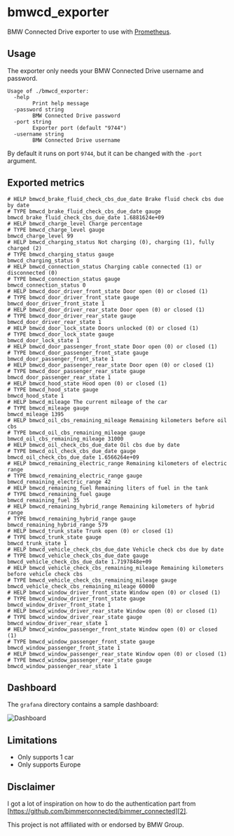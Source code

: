 # bmwcd_exporter

BMW Connected Drive exporter to use with [Prometheus][1].

## Usage

The exporter only needs your BMW Connected Drive username and password.

```
Usage of ./bmwcd_exporter:
  -help
        Print help message
  -password string
        BMW Connected Drive password
  -port string
        Exporter port (default "9744")
  -username string
        BMW Connected Drive username
```

By default it runs on port `9744`, but it can be changed with the `-port` argument.

## Exported metrics

```
# HELP bmwcd_brake_fluid_check_cbs_due_date Brake fluid check cbs due by date
# TYPE bmwcd_brake_fluid_check_cbs_due_date gauge
bmwcd_brake_fluid_check_cbs_due_date 1.6881624e+09
# HELP bmwcd_charge_level Charge percentage
# TYPE bmwcd_charge_level gauge
bmwcd_charge_level 99
# HELP bmwcd_charging_status Not charging (0), charging (1), fully charged (2)
# TYPE bmwcd_charging_status gauge
bmwcd_charging_status 0
# HELP bmwcd_connection_status Charging cable connected (1) or disconnected (0)
# TYPE bmwcd_connection_status gauge
bmwcd_connection_status 0
# HELP bmwcd_door_driver_front_state Door open (0) or closed (1)
# TYPE bmwcd_door_driver_front_state gauge
bmwcd_door_driver_front_state 1
# HELP bmwcd_door_driver_rear_state Door open (0) or closed (1)
# TYPE bmwcd_door_driver_rear_state gauge
bmwcd_door_driver_rear_state 1
# HELP bmwcd_door_lock_state Doors unlocked (0) or closed (1)
# TYPE bmwcd_door_lock_state gauge
bmwcd_door_lock_state 1
# HELP bmwcd_door_passenger_front_state Door open (0) or closed (1)
# TYPE bmwcd_door_passenger_front_state gauge
bmwcd_door_passenger_front_state 1
# HELP bmwcd_door_passenger_rear_state Door open (0) or closed (1)
# TYPE bmwcd_door_passenger_rear_state gauge
bmwcd_door_passenger_rear_state 1
# HELP bmwcd_hood_state Hood open (0) or closed (1)
# TYPE bmwcd_hood_state gauge
bmwcd_hood_state 1
# HELP bmwcd_mileage The current mileage of the car
# TYPE bmwcd_mileage gauge
bmwcd_mileage 1395
# HELP bmwcd_oil_cbs_remaining_mileage Remaining kilometers before oil cbs
# TYPE bmwcd_oil_cbs_remaining_mileage gauge
bmwcd_oil_cbs_remaining_mileage 31000
# HELP bmwcd_oil_check_cbs_due_date Oil cbs due by date
# TYPE bmwcd_oil_check_cbs_due_date gauge
bmwcd_oil_check_cbs_due_date 1.6566264e+09
# HELP bmwcd_remaining_electric_range Remaining kilometers of electric range
# TYPE bmwcd_remaining_electric_range gauge
bmwcd_remaining_electric_range 42
# HELP bmwcd_remaining_fuel Remaining liters of fuel in the tank
# TYPE bmwcd_remaining_fuel gauge
bmwcd_remaining_fuel 35
# HELP bmwcd_remaining_hybrid_range Remaining kilometers of hybrid range
# TYPE bmwcd_remaining_hybrid_range gauge
bmwcd_remaining_hybrid_range 579
# HELP bmwcd_trunk_state Trunk open (0) or closed (1)
# TYPE bmwcd_trunk_state gauge
bmwcd_trunk_state 1
# HELP bmwcd_vehicle_check_cbs_due_date Vehicle check cbs due by date
# TYPE bmwcd_vehicle_check_cbs_due_date gauge
bmwcd_vehicle_check_cbs_due_date 1.7197848e+09
# HELP bmwcd_vehicle_check_cbs_remaining_mileage Remaining kilometers before vehicle check cbs
# TYPE bmwcd_vehicle_check_cbs_remaining_mileage gauge
bmwcd_vehicle_check_cbs_remaining_mileage 60000
# HELP bmwcd_window_driver_front_state Window open (0) or closed (1)
# TYPE bmwcd_window_driver_front_state gauge
bmwcd_window_driver_front_state 1
# HELP bmwcd_window_driver_rear_state Window open (0) or closed (1)
# TYPE bmwcd_window_driver_rear_state gauge
bmwcd_window_driver_rear_state 1
# HELP bmwcd_window_passenger_front_state Window open (0) or closed (1)
# TYPE bmwcd_window_passenger_front_state gauge
bmwcd_window_passenger_front_state 1
# HELP bmwcd_window_passenger_rear_state Window open (0) or closed (1)
# TYPE bmwcd_window_passenger_rear_state gauge
bmwcd_window_passenger_rear_state 1
```

## Dashboard

The `grafana` directory contains a sample dashboard:

![Dashboard](img/dashboard.png)

## Limitations

  * Only supports 1 car
  * Only supports Europe

## Disclaimer

I got a lot of inspiration on how to do the authentication part from [https://github.com/bimmerconnected/bimmer_connected][2].

This project is not affiliated with or endorsed by BMW Group.

[1]: https://prometheus.io
[2]: https://github.com/bimmerconnected/bimmer_connected
